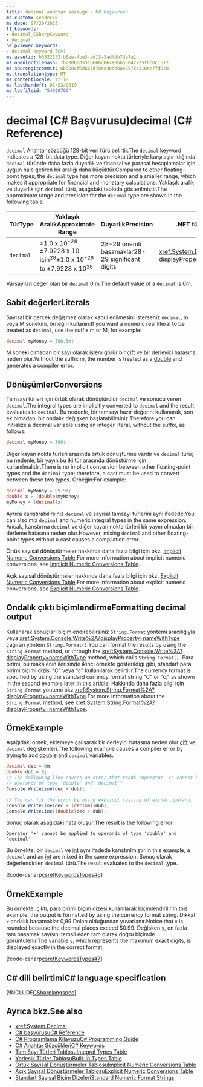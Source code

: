 ```yaml
---
title: decimal anahtar sözcüğü - C# başvurusu
ms.custom: seodec18
ms.date: 07/20/2015
f1_keywords:
- decimal_CSharpKeyword
- decimal
helpviewer_keywords:
- decimal keyword [C#]
ms.assetid: b6522132-b5ee-4be3-ad13-3adfdb7de7a1
ms.openlocfilehash: 7bc806cd5516666c86780bb53842725f0c0c1617
ms.sourcegitcommit: 6b308cf6d627d78ee36dbbae8972a310ac7fd6c8
ms.translationtype: MT
ms.contentlocale: tr-TR
ms.lasthandoff: 01/23/2019
ms.locfileid: "54600706"
---
```

# <a name="decimal-c-reference"></a><span data-ttu-id="1a807-102">decimal (C# Başvurusu)</span><span class="sxs-lookup"><span data-stu-id="1a807-102">decimal (C# Reference)</span></span>

<span data-ttu-id="1a807-103">`decimal` Anahtar sözcüğü 128-bit veri türü belirtir.</span><span class="sxs-lookup"><span data-stu-id="1a807-103">The `decimal` keyword indicates a 128-bit data type.</span></span> <span data-ttu-id="1a807-104">Diğer kayan nokta türleriyle karşılaştırıldığında `decimal` türünde daha fazla duyarlık ve finansal ve parasal hesaplamalar için uygun hale getiren bir aralığı daha küçüktür.</span><span class="sxs-lookup"><span data-stu-id="1a807-104">Compared to other floating-point types, the `decimal` type has more precision and a smaller range, which makes it appropriate for financial and monetary calculations.</span></span> <span data-ttu-id="1a807-105">Yaklaşık aralık ve duyarlık için `decimal` türü, aşağıdaki tabloda gösterilmiştir.</span><span class="sxs-lookup"><span data-stu-id="1a807-105">The approximate range and precision for the `decimal` type are shown in the following table.</span></span>

|<span data-ttu-id="1a807-106">Tür</span><span class="sxs-lookup"><span data-stu-id="1a807-106">Type</span></span>|<span data-ttu-id="1a807-107">Yaklaşık Aralık</span><span class="sxs-lookup"><span data-stu-id="1a807-107">Approximate Range</span></span>|<span data-ttu-id="1a807-108">Duyarlık</span><span class="sxs-lookup"><span data-stu-id="1a807-108">Precision</span></span>|<span data-ttu-id="1a807-109">.NET türü</span><span class="sxs-lookup"><span data-stu-id="1a807-109">.NET type</span></span>|
|----------|-----------------------|---------------|-------------------------|
|`decimal`|<span data-ttu-id="1a807-110">±1.0 x 10<sup>-28</sup> ±7.9228 x 10 için<sup>28</sup></span><span class="sxs-lookup"><span data-stu-id="1a807-110">±1.0 x 10<sup>-28</sup> to ±7.9228 x 10<sup>28</sup></span></span>|<span data-ttu-id="1a807-111">28-29 önemli basamaklar</span><span class="sxs-lookup"><span data-stu-id="1a807-111">28-29 significant digits</span></span>|<xref:System.Decimal?displayProperty=nameWithType>|

<span data-ttu-id="1a807-112">Varsayılan değer olan bir `decimal` 0 m.</span><span class="sxs-lookup"><span data-stu-id="1a807-112">The default value of a `decimal` is 0m.</span></span>

## <a name="literals"></a><span data-ttu-id="1a807-113">Sabit değerler</span><span class="sxs-lookup"><span data-stu-id="1a807-113">Literals</span></span>

<span data-ttu-id="1a807-114">Sayısal bir gerçek değişmez olarak kabul edilmesini isterseniz `decimal`, m veya M sonekini, örneğin kullanın:</span><span class="sxs-lookup"><span data-stu-id="1a807-114">If you want a numeric real literal to be treated as `decimal`, use the suffix m or M, for example:</span></span>

```csharp
decimal myMoney = 300.5m;
```

<span data-ttu-id="1a807-115">M soneki olmadan bir sayı olarak işlem görür bir [çift](../../../csharp/language-reference/keywords/double.md) ve bir derleyici hatasına neden olur.</span><span class="sxs-lookup"><span data-stu-id="1a807-115">Without the suffix m, the number is treated as a [double](../../../csharp/language-reference/keywords/double.md) and generates a compiler error.</span></span>

## <a name="conversions"></a><span data-ttu-id="1a807-116">Dönüşümler</span><span class="sxs-lookup"><span data-stu-id="1a807-116">Conversions</span></span>

<span data-ttu-id="1a807-117">Tamsayı türleri için örtük olarak dönüştürülür `decimal` ve sonucu veren `decimal`.</span><span class="sxs-lookup"><span data-stu-id="1a807-117">The integral types are implicitly converted to `decimal` and the result evaluates to `decimal`.</span></span> <span data-ttu-id="1a807-118">Bu nedenle, bir tamsayı hazır değerini kullanarak, son ek olmadan, bir ondalık değişken başlatabilirsiniz:</span><span class="sxs-lookup"><span data-stu-id="1a807-118">Therefore you can initialize a decimal variable using an integer literal, without the suffix, as follows:</span></span>

```csharp
decimal myMoney = 300;
```

<span data-ttu-id="1a807-119">Diğer kayan nokta türleri arasında örtük dönüştürme vardır ve `decimal` türü; bu nedenle, bir yayın bu iki tür arasında dönüştürme için kullanılmalıdır.</span><span class="sxs-lookup"><span data-stu-id="1a807-119">There is no implicit conversion between other floating-point types and the `decimal` type; therefore, a cast must be used to convert between these two types.</span></span> <span data-ttu-id="1a807-120">Örneğin:</span><span class="sxs-lookup"><span data-stu-id="1a807-120">For example:</span></span>

```csharp
decimal myMoney = 99.9m;
double x = (double)myMoney;
myMoney = (decimal)x;
```

<span data-ttu-id="1a807-121">Ayrıca karıştırabilirsiniz `decimal` ve sayısal tamsayı türlerini aynı ifadede.</span><span class="sxs-lookup"><span data-stu-id="1a807-121">You can also mix `decimal` and numeric integral types in the same expression.</span></span> <span data-ttu-id="1a807-122">Ancak, karıştırma `decimal` ve diğer kayan nokta türleri bir yayın olmadan bir derleme hatasına neden olur.</span><span class="sxs-lookup"><span data-stu-id="1a807-122">However, mixing `decimal` and other floating-point types without a cast causes a compilation error.</span></span>

<span data-ttu-id="1a807-123">Örtük sayısal dönüştürmeler hakkında daha fazla bilgi için bkz. [Implicit Numeric Conversions Table](../../../csharp/language-reference/keywords/implicit-numeric-conversions-table.md).</span><span class="sxs-lookup"><span data-stu-id="1a807-123">For more information about implicit numeric conversions, see [Implicit Numeric Conversions Table](../../../csharp/language-reference/keywords/implicit-numeric-conversions-table.md).</span></span>

<span data-ttu-id="1a807-124">Açık sayısal dönüştürmeler hakkında daha fazla bilgi için bkz. [Explicit Numeric Conversions Table](../../../csharp/language-reference/keywords/explicit-numeric-conversions-table.md).</span><span class="sxs-lookup"><span data-stu-id="1a807-124">For more information about explicit numeric conversions, see [Explicit Numeric Conversions Table](../../../csharp/language-reference/keywords/explicit-numeric-conversions-table.md).</span></span>

## <a name="formatting-decimal-output"></a><span data-ttu-id="1a807-125">Ondalık çıktı biçimlendirme</span><span class="sxs-lookup"><span data-stu-id="1a807-125">Formatting decimal output</span></span>

<span data-ttu-id="1a807-126">Kullanarak sonuçları biçimlendirebilirsiniz `String.Format` yöntemi aracılığıyla veya <xref:System.Console.Write%2A?displayProperty=nameWithType> çağıran yöntem `String.Format()`.</span><span class="sxs-lookup"><span data-stu-id="1a807-126">You can format the results by using the `String.Format` method, or through the <xref:System.Console.Write%2A?displayProperty=nameWithType> method, which calls `String.Format()`.</span></span> <span data-ttu-id="1a807-127">Para birimi, bu makalenin ilerisinde ikinci örnekte gösterildiği gibi, standart para birimi biçimi dizisi "C" veya "c" kullanılarak belirtilir.</span><span class="sxs-lookup"><span data-stu-id="1a807-127">The currency format is specified by using the standard currency format string "C" or "c," as shown in the second example later in this article.</span></span> <span data-ttu-id="1a807-128">Hakkında daha fazla bilgi için `String.Format` yöntemi bkz <xref:System.String.Format%2A?displayProperty=nameWithType>.</span><span class="sxs-lookup"><span data-stu-id="1a807-128">For more information about the `String.Format` method, see <xref:System.String.Format%2A?displayProperty=nameWithType>.</span></span>

## <a name="example"></a><span data-ttu-id="1a807-129">Örnek</span><span class="sxs-lookup"><span data-stu-id="1a807-129">Example</span></span>

<span data-ttu-id="1a807-130">Aşağıdaki örnek, eklemeye çalışarak bir derleyici hatasına neden olur [çift](../../../csharp/language-reference/keywords/double.md) ve `decimal` değişkenleri.</span><span class="sxs-lookup"><span data-stu-id="1a807-130">The following example causes a compiler error by trying to add [double](../../../csharp/language-reference/keywords/double.md) and `decimal` variables.</span></span>

```csharp
decimal dec = 0m;
double dub = 9;
// The following line causes an error that reads "Operator '+' cannot be applied to
// operands of type 'double' and 'decimal'"
Console.WriteLine(dec + dub);

// You can fix the error by using explicit casting of either operand.
Console.WriteLine(dec + (decimal)dub);
Console.WriteLine((double)dec + dub);
```

<span data-ttu-id="1a807-131">Sonuç olarak aşağıdaki hata oluşur:</span><span class="sxs-lookup"><span data-stu-id="1a807-131">The result is the following error:</span></span>

`Operator '+' cannot be applied to operands of type 'double' and 'decimal'`

<span data-ttu-id="1a807-132">Bu örnekte, bir `decimal` ve [int](../../../csharp/language-reference/keywords/int.md) aynı ifadede karıştırılmıştır.</span><span class="sxs-lookup"><span data-stu-id="1a807-132">In this example, a `decimal` and an [int](../../../csharp/language-reference/keywords/int.md) are mixed in the same expression.</span></span> <span data-ttu-id="1a807-133">Sonuç olarak değerlendirilen `decimal` türü.</span><span class="sxs-lookup"><span data-stu-id="1a807-133">The result evaluates to the `decimal` type.</span></span>

[!code-csharp[csrefKeywordsTypes#6](~/samples/snippets/csharp/VS_Snippets_VBCSharp/csrefKeywordsTypes/CS/keywordsTypes.cs#6)]

## <a name="example"></a><span data-ttu-id="1a807-134">Örnek</span><span class="sxs-lookup"><span data-stu-id="1a807-134">Example</span></span>

<span data-ttu-id="1a807-135">Bu örnekte, çıktı, para birimi biçim dizesi kullanılarak biçimlendirilir.</span><span class="sxs-lookup"><span data-stu-id="1a807-135">In this example, the output is formatted by using the currency format string.</span></span> <span data-ttu-id="1a807-136">Dikkat `x` ondalık basamaklar 0,99 Doları olduğundan yuvarlanır.</span><span class="sxs-lookup"><span data-stu-id="1a807-136">Notice that `x` is rounded because the decimal places exceed $0.99.</span></span> <span data-ttu-id="1a807-137">Değişken `y`, en fazla tam basamak sayısını temsil eden tam olarak doğru biçimde görüntülenir.</span><span class="sxs-lookup"><span data-stu-id="1a807-137">The variable `y`, which represents the maximum exact digits, is displayed exactly in the correct format.</span></span>

[!code-csharp[csrefKeywordsTypes#7](~/samples/snippets/csharp/VS_Snippets_VBCSharp/csrefKeywordsTypes/CS/keywordsTypes.cs#7)]

## <a name="c-language-specification"></a><span data-ttu-id="1a807-138">C# dili belirtimi</span><span class="sxs-lookup"><span data-stu-id="1a807-138">C# language specification</span></span>

[!INCLUDE[CSharplangspec](~/includes/csharplangspec-md.md)]

## <a name="see-also"></a><span data-ttu-id="1a807-139">Ayrıca bkz.</span><span class="sxs-lookup"><span data-stu-id="1a807-139">See also</span></span>

- <xref:System.Decimal>
- [<span data-ttu-id="1a807-140">C# başvurusu</span><span class="sxs-lookup"><span data-stu-id="1a807-140">C# Reference</span></span>](../../../csharp/language-reference/index.md)
- [<span data-ttu-id="1a807-141">C# Programlama Kılavuzu</span><span class="sxs-lookup"><span data-stu-id="1a807-141">C# Programming Guide</span></span>](../../../csharp/programming-guide/index.md)
- [<span data-ttu-id="1a807-142">C# Anahtar Sözcükleri</span><span class="sxs-lookup"><span data-stu-id="1a807-142">C# Keywords</span></span>](../../../csharp/language-reference/keywords/index.md)
- [<span data-ttu-id="1a807-143">Tam Sayı Türleri Tablosu</span><span class="sxs-lookup"><span data-stu-id="1a807-143">Integral Types Table</span></span>](../../../csharp/language-reference/keywords/integral-types-table.md)
- [<span data-ttu-id="1a807-144">Yerleşik Türler Tablosu</span><span class="sxs-lookup"><span data-stu-id="1a807-144">Built-In Types Table</span></span>](../../../csharp/language-reference/keywords/built-in-types-table.md)
- [<span data-ttu-id="1a807-145">Örtük Sayısal Dönüştürmeler Tablosu</span><span class="sxs-lookup"><span data-stu-id="1a807-145">Implicit Numeric Conversions Table</span></span>](../../../csharp/language-reference/keywords/implicit-numeric-conversions-table.md)
- [<span data-ttu-id="1a807-146">Açık Sayısal Dönüştürmeler Tablosu</span><span class="sxs-lookup"><span data-stu-id="1a807-146">Explicit Numeric Conversions Table</span></span>](../../../csharp/language-reference/keywords/explicit-numeric-conversions-table.md)
- [<span data-ttu-id="1a807-147">Standart Sayısal Biçim Dizeleri</span><span class="sxs-lookup"><span data-stu-id="1a807-147">Standard Numeric Format Strings</span></span>](../../../standard/base-types/standard-numeric-format-strings.md)
